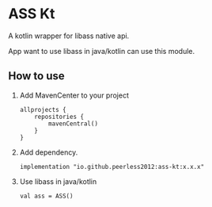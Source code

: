 # ASS Kt
A kotlin wrapper for libass native api.

App want to use libass in java/kotlin can use this module.

## How to use
1. Add MavenCenter to your project
    ```
    allprojects {
        repositories {
            mavenCentral()
        }
    }
    ```
2. Add dependency.
    ```
   implementation "io.github.peerless2012:ass-kt:x.x.x"
    ```
3. Use libass in java/kotlin
    ```
    val ass = ASS()
    ```